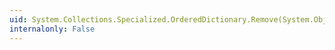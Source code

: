 ```yaml
---
uid: System.Collections.Specialized.OrderedDictionary.Remove(System.Object)
internalonly: False
---
```

